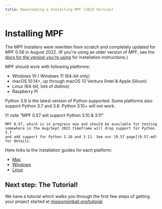 ```yaml
---
title: Downloading & Installing MPF (2023 Version)
---
```


# Installing MPF


The MPF Installers were rewritten from scratch and completely updated
for MPF 0.56 in August 2022. (If you're using an older version of MPF,
see the [docs for the version you're using](../versions/docs.md) for installation
instructions.)

MPF should work with following platforms:

* Windows 10 / Windows 11 (64-bit only)
* macOS 10.14+, up through macOS 13 Ventura (Intel & Apple Silicon)
* Linux (64-bit, lots of distros)
* Raspberry Pi

Python 3.9 is the latest version of Python supported. Some platforms
also support Python 3.7 and 3.8. Python 3.10+ will not work.

!!! note "MPF 0.57 will support Python 3.10 & 3.11"

    MPF 0.57, which is in progress now and should be available for testing
    somewhere in the Aug/Sept 2023 timeframe will drop support for Python 3.7
    and add support for Python 3.10 and 3.11. See our [0.57 page](0.57.md) for details.

Here links to the installation guides for each platform:

* [Mac](mac.md)
* [Windows](windows.md)
* [Linux](linux)

## Next step: The Tutorial!

We have a tutorial which walks you through the first few steps of getting
your project started at [missionpinball.org/tutorial](../tutorial/index.md)

